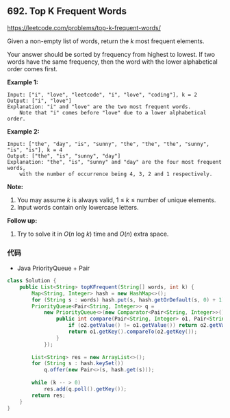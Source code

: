 ## 692. Top K Frequent Words

https://leetcode.com/problems/top-k-frequent-words/

Given a non-empty list of words, return the *k* most frequent elements.

Your answer should be sorted by frequency from highest to lowest. If two words have the same frequency, then the word with the lower alphabetical order comes first.

**Example 1:**

```
Input: ["i", "love", "leetcode", "i", "love", "coding"], k = 2
Output: ["i", "love"]
Explanation: "i" and "love" are the two most frequent words.
    Note that "i" comes before "love" due to a lower alphabetical order.
```



**Example 2:**

```
Input: ["the", "day", "is", "sunny", "the", "the", "the", "sunny", "is", "is"], k = 4
Output: ["the", "is", "sunny", "day"]
Explanation: "the", "is", "sunny" and "day" are the four most frequent words,
    with the number of occurrence being 4, 3, 2 and 1 respectively.
```



**Note:**

1. You may assume *k* is always valid, 1 ≤ *k* ≤ number of unique elements.
2. Input words contain only lowercase letters.



**Follow up:**

1. Try to solve it in *O*(*n* log *k*) time and *O*(*n*) extra space.



### 代码

- Java PriorityQueue + Pair

```java
class Solution {
    public List<String> topKFrequent(String[] words, int k) {
        Map<String, Integer> hash = new HashMap<>();
        for (String s : words) hash.put(s, hash.getOrDefault(s, 0) + 1);
        PriorityQueue<Pair<String, Integer>> q = 
            new PriorityQueue<>(new Comparator<Pair<String, Integer>>() {
                public int compare(Pair<String, Integer> o1, Pair<String, Integer> o2) {
                    if (o2.getValue() != o1.getValue()) return o2.getValue() - o1.getValue();
                    return o1.getKey().compareTo(o2.getKey());
                }
            });
        
        List<String> res = new ArrayList<>();
        for (String s : hash.keySet()) 
            q.offer(new Pair<>(s, hash.get(s)));
        
        while (k -- > 0)
            res.add(q.poll().getKey());
        return res;
    }
}
```

